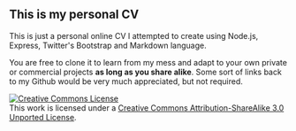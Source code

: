 This is my personal CV
----------------------

This is just a personal online CV I attempted to create using Node.js, Express, Twitter's Bootstrap and Markdown language.  

You are free to clone it to learn from my mess and adapt to your own private or commercial projects __as long as you share alike__.  Some sort of links back to my Github would be very much appreciated, but not required.  

<a rel="license" href="http://creativecommons.org/licenses/by-sa/3.0/deed.en_US"><img alt="Creative Commons License" style="border-width:0" src="http://i.creativecommons.org/l/by-sa/3.0/80x15.png" /></a><br />This work is licensed under a <a rel="license" href="http://creativecommons.org/licenses/by-sa/3.0/deed.en_US">Creative Commons Attribution-ShareAlike 3.0 Unported License</a>.
